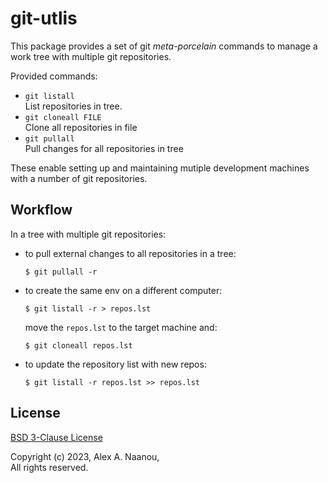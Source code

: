 # git-utlis

This package provides a set of git _meta-porcelain_ commands to manage 
a work tree with multiple git repositories.

Provided commands:
- `git listall`  
  List repositories in tree.
- `git cloneall FILE`  
  Clone all repositories in file
- `git pullall`  
  Pull changes for all repositories in tree


These enable setting up and maintaining mutiple development machines with
a number of git repositories.

## Workflow

In a tree with multiple git repositories:
- to pull external changes to all repositories in a tree:
  ```shell
  $ git pullall -r
  ```
- to create the same env on a different computer:
  ```shell
  $ git listall -r > repos.lst
  ```
  move the `repos.lst` to the target machine and:
  ```shell
  $ git cloneall repos.lst
  ```
- to update the repository list with new repos:
  ```shell
  $ git listall -r repos.lst >> repos.lst
  ```


## License

[BSD 3-Clause License](./LICENSE)

Copyright (c) 2023, Alex A. Naanou,  
All rights reserved.


<!-- vim:set ts=4 sw=4 spell : -->
